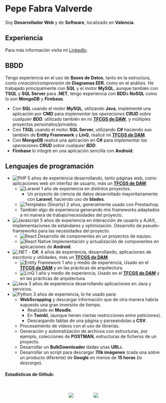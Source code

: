 # Pepe Fabra Valverde
Soy **Desarrollador Web** y de **Software**, localizado en **Valencia**.

## Experiencia
Para más información visita mi [LinkedIn](https://www.linkedin.com/in/pepe-fabra-valverde-15b94617a/).

## BBDD
Tengo experiencia en el uso de **Bases de Datos**, tanto en la estructura, como *creación/comprensión* de **Diagramas EER**, como en el análisis.
He trabajado principalmente con **SQL** y el motor **MySQL**, aunque también con **TSQL** y **SQL Server** para **.NET**, tengo experiencia con **BDD**s **NoSQL** como lo son **MongoDB** y **Firebase**.
  * Con **SQL** usando el motor **MySQL**, utilizando **Java**, implementé una aplicación por **CMD** para *implementar las operaciones **CRUD** sobre cualquier **BDD***. utilizado también en mi [**TFCGS de DAW**](<https://github.com/jofaval/tfcgs-daw>), y múltiples proyectos *personales/privados*.
  * Con **TSQL** usando el motor **SQL Server**, utilizando **C#** haciendo suo también de **Entity Framework** y **LinQ**, realicé mi [**TFCGS de DAM**](<https://github.com/jofaval/tfcgs-dam>).
  * Con **MongoDB** realicé una aplicación en **C#** para *implementar las operaciones **CRUD** sobre cualquier **BDD***.
  * **Firebase** lo integré en una aplicación sencilla con **Android**.

## Lenguajes de programación
  * ![**PHP**](https://img.shields.io/badge/-PHP-blue) 5 años de experiencia desarrollando, tanto páginas web, como aplicaciones web sin interfaz de usuario, más un [**TFCGS de DAW**](<https://github.com/jofaval/tfcgs-daw>).
    * ![**Laravel**](https://img.shields.io/badge/-Laravel-f21) 1 año de experiencia en distintos proyectos.
      * Un proyecto de ciencia de datos desarrollado mayoritariamente con **Laravel**, haciendo uso de **blades**.
    * ![**Templates (Smarty)**](https://img.shields.io/badge/-Smarty-fd1) 2 años, generalmente usado con Prestashop.
    * También algo de experiencia generando mis frameworks adaptados a mi manera de trabajo/necesidades del proyecto.
  * ![**Javascript**](https://img.shields.io/badge/-JS-fd1) 5 años de experiencia en interacción de usuario y AJAX, implementaciones de estándares y optimización. Desarrollo de pseudo-frameworks para las necesidades del proyecto.
    * ![**React**](https://img.shields.io/badge/-React-5df) Desarrollo de componentes en un proyectos de equipo.
    * ![**React Native**](https://img.shields.io/badge/-ReactNative-5df) Implementación y actualización de componentes en aplicaciones de **Android**.
  * ![.NET](https://img.shields.io/badge/-.NET-529) - **C#**, 4 años de experiencia, desarrollando, aplicaciones de escritorio y utilidades, más un [**TFCGS de DAM**](<https://github.com/jofaval/tfcgs-dam>).
    * ![**Entity Framework**](https://img.shields.io/badge/-EntityFramework-529) 1 año y medio de experiencia, Usado en el [**TFCGS de DAM**](<https://github.com/jofaval/tfcgs-dam>) y en las prácticas de arquitectura.
    * ![**LinQ**](https://img.shields.io/badge/-LinQ-529) 1 año y medio de experiencia, Usado en el [**TFCGS de DAM**](<https://github.com/jofaval/tfcgs-dam>) y en las prácticas de arquitectura.
  * ![**Java**](https://img.shields.io/badge/-Java-e22) 3 años de experiencia desarrollando aplicaciones en Java y servicios.
  * ![**Python**](https://img.shields.io/badge/-Python-fd4) 3 años de experiencia, lo he usado para:
    * **WebScrapping** y descargar información que de otra manera habría supuesto una gran inversión de tiempo.
      * Realizado en **Moodle**.
      * En **Twinkl**, (aunque tienen ciertas restricciones entre peticiones).
      * Descargando tablas de una página y parseandolas a **CSV**.
    * Procesamiento de vídeos con el uso de librerías.
    * Generación y automatización de archivos con estructuras, por ejemplo, colecciones de **POSTMAN**, estructuras de ficheros de un proyecto.
    * Desarrollar un **BulkDownloader** dadas unas **URL**s.
    * Desarrollar un script para descargar **70k imágenes** (cada una sobre un producto diferente) de **Google** en menos de **15 horas** (*la descarga*).

#### Estadísticas de Github:
<div style="display: flex; justify-content: center; align-items-center; flex-direction: row; flex-wrap: wrap;">
    <img style="margin: 2rem" src="https://github-readme-stats.vercel.app/api/top-langs/?username=jofaval&theme=dark" />
    <img style="margin: 2rem" src="https://github-readme-stats.vercel.app/api/?username=jofaval&theme=dark" /> 
</div>
